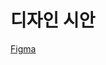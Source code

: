 # 디자인 시안
[Figma](https://www.figma.com/file/JeqgzkeEdLRrlMf3RaDBEC/%EC%8A%A4%EB%A7%88%ED%8A%B8-%EC%9B%B9%EC%95%B1-4%EA%B8%B0-%EB%8A%A5%EB%A0%A5%EB%8B%A8%EC%9C%84-%ED%8F%89%EA%B0%80(%EB%B0%98%EC%9D%91%ED%98%95-%EC%9B%B9-%EA%B5%AC%ED%98%84)?type=design&node-id=0%3A1&mode=design&t=UUVklMAxteJxRXvB-1)

